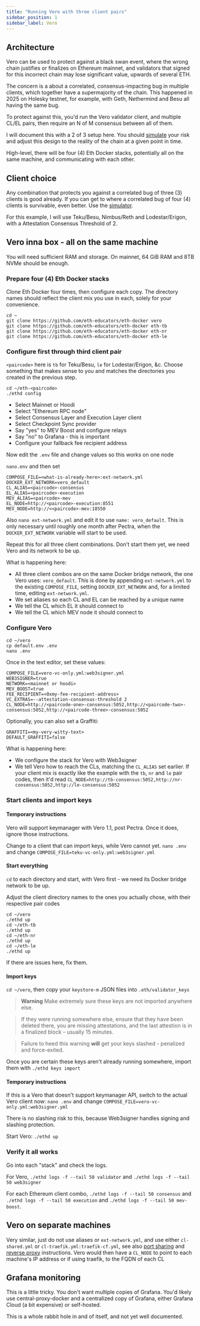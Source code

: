 ```yaml
---
title: "Running Vero with three client pairs"
sidebar_position: 1
sidebar_label: Vero
---
```


## Architecture

Vero can be used to protect against a black swan event, where the wrong chain justifies or finalizes on Ethereum mainnet,
and validators that signed for this incorrect chain may lose significant value, upwards of several ETH.

The concern is a about a correlated, consensus-impacting bug in multiple clients, which together have a supermajority of
the chain. This happened in 2025 on Holesky testnet, for example, with Geth, Nethermind and Besu all having the same bug.

To protect against this, you'd run the Vero validator client, and multiple CL/EL pairs, then require an N of M consensus
between all of them.

I will document this with a 2 of 3 setup here. You should [simulate](https://supermajority.info/simulator) your risk
and adjust this design to the reality of the chain at a given point in time.

High-level, there will be four (4) Eth Docker stacks, potentially all on the same machine, and communicating with each other.

## Client choice

Any combination that protects you against a correlated bug of three (3) clients is good already. If you can get to where
a correlated bug of four (4) clients is survivable, even better. Use the [simulator](https://supermajority.info/simulator).

For this example, I will use Teku/Besu, Nimbus/Reth and Lodestar/Erigon, with a Attestation Consensus Threshold of 2. 

## Vero inna box - all on the same machine

You will need sufficient RAM and storage. On mainnet, 64 GiB RAM and 8TB NVMe should be enough.

### Prepare four (4) Eth Docker stacks

Clone Eth Docker four times, then configure each copy. The directory names should reflect the client mix you use in each,
solely for your convenience.

```
cd ~
git clone https://github.com/eth-educators/eth-docker vero
git clone https://github.com/eth-educators/eth-docker eth-tb
git clone https://github.com/eth-educators/eth-docker eth-nr
git clone https://github.com/eth-educators/eth-docker eth-le
```

### Configure first through third client pair

`<paircode>` here is `tb` for Teku/Besu, `le` for Lodestar/Erigon, &c. Choose something that makes sense to
you and matches the directories you created in the previous step.

```
cd ~/eth-<paircode>
./ethd config
```

- Select Mainnet or Hoodi
- Select "Ethereum RPC node"
- Select Consensus Layer and Execution Layer client
- Select Checkpoint Sync provider
- Say "yes" to MEV Boost and configure relays
- Say "no" to Grafana - this is important
- Configure your fallback fee recipient address

Now edit the `.env` file and change values so this works on one node

`nano.env` and then set

```
COMPOSE_FILE=<what-is-already-here>:ext-network.yml
DOCKER_EXT_NETWORK=vero_default
CL_ALIAS=<paircode>-consensus
EL_ALIAS=<paircode>-execution
MEV_ALIAS=<paircode>-mev
EL_NODE=http://<paircode>-execution:8551
MEV_NODE=http://<<paircode>-mev:18550
```

Also `nano ext-network.yml` and edit it to use `name: vero_default`. This is only necessary until roughly one month after
Pectra, when the `DOCKER_EXT_NETWORK` variable will start to be used.

Repeat this for all three client combinations. Don't start them yet, we need Vero and its network to be up.

What is happening here:
- All three client combos are on the same Docker bridge network, the one Vero uses: `vero_default`. This is done
by appending `ext-network.yml` to the existing `COMPOSE_FILE`, setting `DOCKER_EXT_NETWORK` and, for a limited time,
editing `ext-network.yml`.
- We set aliases so each CL and EL can be reached by a unique name
- We tell the CL which EL it should connect to
- We tell the CL which MEV node it should connect to

### Configure Vero

```
cd ~/vero
cp default.env .env
nano .env
```

Once in the text editor, set these values:
```
COMPOSE_FILE=vero-vc-only.yml:web3signer.yml
WEB3SIGNER=true 
NETWORK=<mainnet or hoodi>
MEV_BOOST=true 
FEE_RECIPIENT=<0xmy-fee-recipient-address>
VC_EXTRAS=--attestation-consensus-threshold 2
CL_NODE=http://<paircode-one>-consensus:5052,http://<paircode-two>-consensus:5052,http://<paircode-three>-consensus:5052
```

Optionally, you can also set a Graffiti:
```
GRAFFITI=<my-very-witty-text>
DEFAULT_GRAFFITI=false
``` 

What is happening here:
- We configure the stack for Vero with Web3signer
- We tell Vero how to reach the CLs, matching the `CL_ALIAS` set earlier. If your client mix is exactly like the example with the
 `tb`, `nr` and `le` pair codes, then it'd read `CL_NODE=http://tb-consensus:5052,http://nr-consensus:5052,http://le-consensus:5052`

### Start clients and import keys

#### Temporary instructions

Vero will support keymanager with Vero 1.1, post Pectra. Once it does, ignore those instructions.

Change to a client that can import keys, while Vero cannot yet. `nano .env` and change `COMPOSE_FILE=teku-vc-only.yml:web3signer.yml`

#### Start everything

`cd` to each directory and start, with Vero first - we need its Docker bridge network to be up.

Adjust the client directory names to the ones you actually chose, with their respective pair codes

```
cd ~/vero
./ethd up
cd ~/eth-tb
./ethd up
cd ~/eth-nr
./ethd up
cd ~/eth-le
./ethd up
```

If there are issues here, fix them.

#### Import keys

`cd ~/vero`, then copy your `keystore-m` JSON files into `.eth/validator_keys`

> **Warning** Make extremely sure these keys are not imported anywhere else.

> If they were running somewhere else, ensure that they have been deleted there, you are missing attestations,
> and the last attestion is in a finalized block - usually 15 minutes.

> Failure to heed this warning **will** get your keys slashed - penalized and force-exited.

Once you are certain these keys aren't already running somewhere, import them with `./ethd keys import`

#### Temporary instructions

If this is a Vero that doesn't support keymanager API, switch to the actual Vero client now:
`nano .env` and change `COMPOSE_FILE=vero-vc-only.yml:web3signer.yml`

There is no slashing risk to this, because Web3signer handles signing and slashing protection.

Start Vero: `./ethd up`

### Verify it all works

Go into each "stack" and check the logs.

For Vero, `./ethd logs -f --tail 50 validator` and `./ethd logs -f --tail 50 web3signer`

For each Ethereum client combo, `./ethd logs -f --tail 50 consensus`
and `./ethd logs -f --tail 50 execution` and `./ethd logs -f --tail 50 mev-boost`.

## Vero on separate machines

Very similar, just do not use aliases or `ext-network.yml`, and use either `cl-shared.yml` or `cl-traefik.yml:traefik-cf.yml`,
see also [port sharing](./SharedPorts.md) and [reverse proxy](../ReverseProxy.md) instructions. Vero would then have a `CL_NODE` to point to each machine's IP address
or if using traefik, to the FQDN of each CL

## Grafana monitoring

This is a little tricky. You don't want multiple copies of Grafana. You'd likely use central-proxy-docker and a centralized
copy of Grafana, either Grafana Cloud (a bit expensive) or self-hosted.

This is a whole rabbit hole in and of itself, and not yet well documented.


